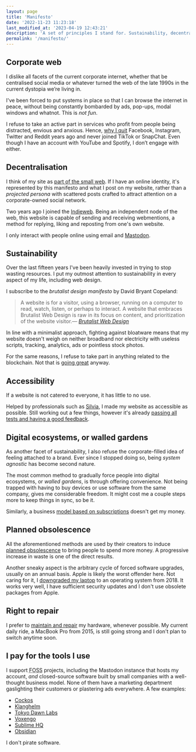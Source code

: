 ```yaml
---
layout: page
title: 'Manifesto'
date: '2022-11-23 11:23:18'
last_modified_at: '2023-04-19 12:43:21'
description: 'A set of principles I stand for. Sustainability, decentralisation, design, participation to social aspects of the web, obsolescence and more.'
permalink: '/manifesto/'
---
```

## Corporate web

I dislike all facets of the current corporate internet, whether that be centralised social media or whatever turned the web of the late 1990s in the current dystopia we’re living in.

I've been forced to put systems in place so that I can browse the internet in peace, without being constantly bombarded by ads, pop-ups, modal windows and whatnot. This is *not fun*.

I refuse to take an active part in services who profit from people being distracted, envious and anxious. Hence, [why I quit](/blog/life-after-social-networks/) Facebook, Instagram, Twitter and Reddit years ago and never joined TikTok or SnapChat. Even though I have an account with YouTube and Spotify, I don’t engage with either.

## Decentralisation

I think of my site as [part of the small web](https://ar.al/2020/08/07/what-is-the-small-web/). If I have an online identity, it's represented by this manifesto and what I post on my website, rather than a *projected persona* with scattered posts crafted to attract attention on a corporate-owned social network.

Two years ago I joined the [Indieweb](https://indieweb.org/). Being an independent node of the web, this website is capable of sending and receiving webmentions, a method for replying, liking and reposting from one's own website.

I only interact with people online using email and [Mastodon](https://indieweb.social/@m2m).

## Sustainability

Over the last fifteen years I've been heavily invested in trying to stop wasting resources. I put my outmost attention to sustainability in every aspect of my life, including web design.

I subscribe to the _brutalist design manifesto_ by David Bryant Copeland:

> A website is for a visitor, using a browser, running on a computer to read, watch, listen, or perhaps to interact. A website that embraces Brutalist Web Design is raw in its focus on content, and prioritization of the website visitor.<cite>—&nbsp;[Brutalist Web Design](https://brutalist-web.design/)</cite>

In line with a minimalist approach, fighting against bloatware means that my website doesn't weigh on neither broadband nor electricity with useless scripts, tracking, analytics, ads or pointless stock photos.

For the same reasons, I refuse to take part in anything related to the blockchain. Not that is [going great](https://web3isgoinggreat.com/) anyway.

## Accessibility

If a website is not catered to everyone, it has little to no use.

Helped by professionals such as [Silvia](https://silviamaggidesign.com/about/), I made my website as accessible as possible. Still working out a few things, however it's already [passing all tests and having a good feedback](https://webaim.org/projects/million/lookup?domain=minutestomidnight.co.uk).

## Digital ecosystems, or walled gardens

As another facet of sustainability, I also refuse the corporate-filled idea of feeling attached to a brand. Ever since I stopped doing so, being _system agnostic_ has become second nature.

The most common method to gradually force people into digital ecosystems, or *walled gardens*, is through offering convenience. Not being trapped with having to buy devices or use software from the same company, gives me considerable freedom. It might cost me a couple steps more to keep things in sync, so be it.

Similarly, a business [model based on subscriptions](/blog/waves-switched-to-subscription-and-people-are-angry/) doesn't get my money.

## Planned obsolescence

All the aforementioned methods are used by their creators to induce [planned obsolescence](https://en.wikipedia.org/wiki/Planned_obsolescence) to bring people to spend more money. A progressive increase in waste is one of the direct results. 

Another sneaky aspect is the arbitrary cycle of forced software upgrades, usually on an annual basis. Apple is likely the worst offender here. Not caring for it, I [downgraded my laptop](/blog/degrowth/) to an operating system from 2018. It works very well, I have sufficient security updates and I don't use obsolete packages from Apple.

## Right to repair

I prefer to [maintain and repair](https://en.wikipedia.org/wiki/Right_to_repair) my hardware, whenever possible. My current daily ride, a MacBook Pro from 2015, is still going strong and I don't plan to switch anytime soon.

## I pay for the tools I use

I support <abbr title="Free and Open-Source Software">FOSS</abbr> projects, including the Mastodon instance that hosts my account, _and_ closed-source software built by small companies with a well-thought business model. None of them have a marketing department gaslighting their customers or plastering ads everywhere. A few examples:

- [Cockos](https://cockos.com/)
- [Klanghelm](https://klanghelm.com/contents/main.html)
- [Tokyo Dawn Labs](https://www.tokyodawn.net/tokyo-dawn-labs/)
- [Voxengo](https://www.voxengo.com/)
- [Sublime HQ](https://www.sublimehq.com/)
- [Obsidian](https://obsidian.md/)

I don't pirate software.
